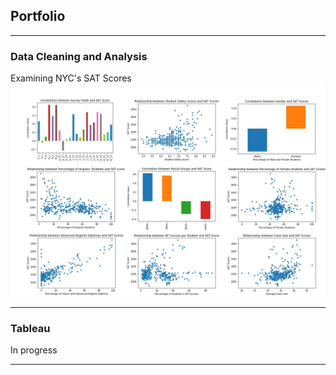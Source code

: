 ## Portfolio

---

### Data Cleaning and Analysis

Examining NYC's SAT Scores
<img src="images/NYC-thumbnail.png?raw=true"/>

---

### Tableau
In progress

---
